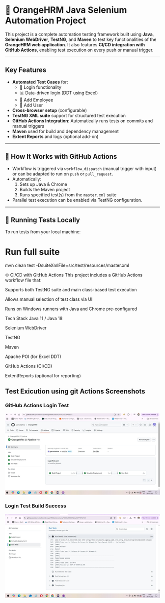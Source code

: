 # 🧪 OrangeHRM Java Selenium Automation Project

This project is a complete automation testing framework built using **Java**, **Selenium WebDriver**, **TestNG**, and **Maven** to test key functionalities of the **OrangeHRM web application**. It also features **CI/CD integration with GitHub Actions**, enabling test execution on every push or manual trigger.

---

## Key Features

- **Automated Test Cases** for:
  - 🔐 Login functionality
  - 📊 Data-driven login (DDT using Excel)
  - 👨 Add Employee
  - 👥 Add User
- **Cross-browser setup** (configurable)
- **TestNG XML suite** support for structured test execution
- **GitHub Actions Integration**: Automatically runs tests on commits and manual triggers
- **Maven** used for build and dependency management
- **Extent Reports** and logs (optional add-on)

---

## 🚀 How It Works with GitHub Actions

- Workflow is triggered via `workflow_dispatch` (manual trigger with input) or can be adapted to run on `push` or `pull_request`.
- Automatically:
  1. Sets up Java & Chrome
  2. Builds the Maven project
  3. Runs specified test(s) from the `master.xml` suite
- Parallel test execution can be enabled via TestNG configuration.

---

## 🧪 Running Tests Locally

To run tests from your local machine:


# Run full suite
mvn clean test -DsuiteXmlFile=src/test/resources/master.xml

⚙️ CI/CD with GitHub Actions
This project includes a GitHub Actions workflow file that:

Supports both TestNG suite and main class-based test execution

Allows manual selection of test class via UI

Runs on Windows runners with Java and Chrome pre-configured

 Tech Stack
Java 11 / Java 18

Selenium WebDriver

TestNG

Maven

Apache POI (for Excel DDT)

GitHub Actions (CI/CD)

ExtentReports (optional for reporting)
## Test Exicution using git Actions Screenshots

<h3> GitHub Actions Login Test</h3>
<img src="screenshots/LoginGitActions.jpeg" alt="GitHub Actions Login Test" width="600"/>

<h3> Login Test Build Success</h3>
<img src="screenshots/LoginTestingBuild.jpeg" alt="Login Test Build Success" width="600"/>




